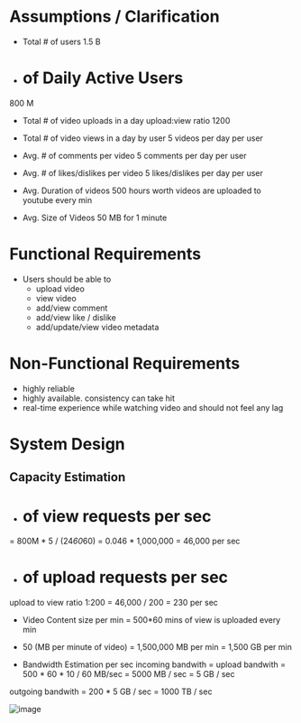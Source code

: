 # Assumptions / Clarification
- Total # of users
1.5 B 
- # of Daily Active Users 
800 M
- Total # of video uploads in a day
upload:view ratio 1200

- Total # of video views in a day by user
5 videos per day per user

- Avg. # of comments per video
5 comments per day per user

- Avg. # of likes/dislikes per video
5 likes/dislikes per day per user

- Avg. Duration of videos
500 hours worth videos are uploaded to youtube every min

- Avg. Size of Videos
50 MB for 1 minute


# Functional Requirements
- Users should be able to
  - upload video
  - view video
  - add/view comment
  - add/view like / dislike
  - add/update/view video metadata
   

# Non-Functional Requirements
- highly reliable
- highly available. consistency can take hit
- real-time experience while watching video and should not feel any lag


# System Design
## Capacity Estimation
### 
- # of view requests per sec
= 800M * 5 / (24*60*60)
= 0.046 * 1,000,000
= 46,000 per sec

- # of upload requests per sec
upload to view ratio 1:200
= 46,000 / 200
= 230 per sec

- Video Content size per min
= 500*60 mins of view is uploaded every min
* 50 (MB per minute of video)
= 1,500,000 MB per min
= 1,500 GB per min

- Bandwidth Estimation per sec
incoming bandwith
= upload bandwith
= 500 * 60 * 10 / 60 MB/sec 
= 5000 MB / sec
= 5 GB / sec


outgoing bandwith
= 200 * 5 GB / sec
= 1000 TB / sec



![image](https://user-images.githubusercontent.com/81834364/120912290-e4548500-c65b-11eb-8e26-d701d68b93d9.png)
